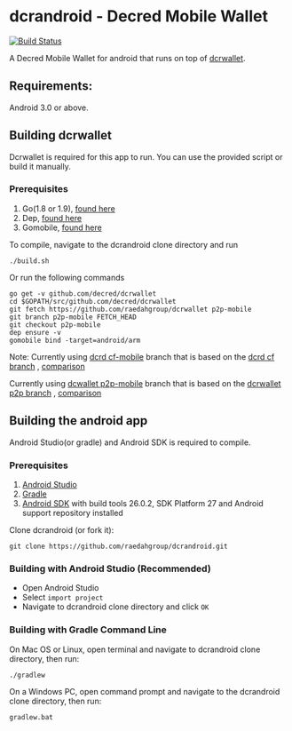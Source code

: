 # dcrandroid - Decred Mobile Wallet
[![Build Status](https://travis-ci.org/raedahgroup/dcrandroid.svg?branch=master)](https://travis-ci.org/raedahgroup/dcrandroid)

A Decred Mobile Wallet for android that runs on top of [dcrwallet](https://github.com/decred/dcrwallet).

## Requirements:
Android 3.0 or above.

## Building dcrwallet
Dcrwallet is required for this app to run. You can use the provided script or build it manually.

### Prerequisites
1. Go(1.8 or 1.9), [found here](http://golang.org/doc/install)
2. Dep, [found here](https://github.com/golang/dep/releases)
3. Gomobile, [found here](https://github.com/golang/go/wiki/Mobile#tools)

To compile, navigate to the dcrandroid clone directory and run
    
    ./build.sh
Or run the following commands

    go get -v github.com/decred/dcrwallet
    cd $GOPATH/src/github.com/decred/dcrwallet
    git fetch https://github.com/raedahgroup/dcrwallet p2p-mobile
    git branch p2p-mobile FETCH_HEAD
    git checkout p2p-mobile
    dep ensure -v
    gomobile bind -target=android/arm

Note: Currently using [dcrd cf-mobile](https://github.com/raedahgroup/dcrd/tree/cf-mobile) branch that is based on the [dcrd cf branch](https://github.com/jrick/btcd/tree/cf) , [comparison](https://github.com/raedahgroup/dcrd/compare/cf...cf-mobile)

Currently using [dcwallet p2p-mobile](https://github.com/raedahgroup/dcrwallet/tree/p2p-mobile) branch that is based on the [dcrwallet p2p branch](https://github.com/jrick/btcwallet/tree/p2p)  , [comparison](https://github.com/raedahgroup/dcrwallet/compare/p2p...p2p-mobile)

## Building the android app
Android Studio(or gradle) and Android SDK is required to compile.

### Prerequisites
1. [Android Studio](https://developer.android.com/studio/index.html)
1. [Gradle](https://docs.gradle.org/current/userguide/installation.html)
2. [Android SDK](https://developer.android.com/sdk/download.html) with build tools 26.0.2, SDK Platform 27 and Android support repository installed

Clone dcrandroid (or fork it):

    git clone https://github.com/raedahgroup/dcrandroid.git

### Building with Android Studio (Recommended)
* Open Android Studio
* Select `import project`
* Navigate to dcrandroid clone directory and click `OK`
### Building with Gradle Command Line
On Mac OS or Linux, open terminal and navigate to dcrandroid clone directory, then run:

    ./gradlew
On a Windows PC, open command prompt and navigate to the dcrandroid clone directory, then run:
    
    gradlew.bat
